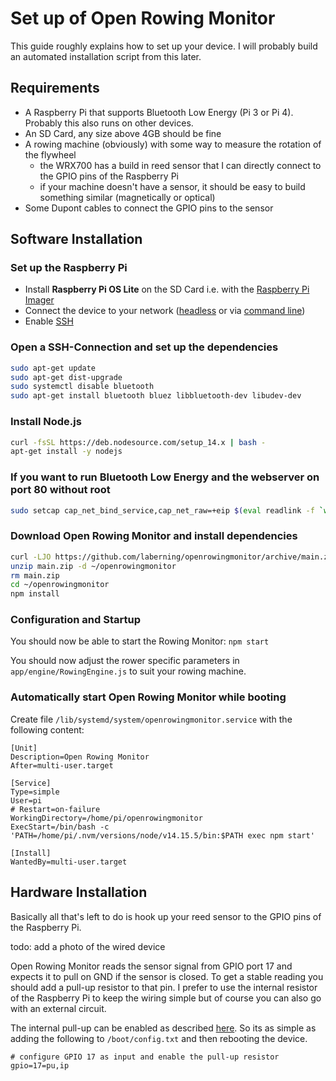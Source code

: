# Set up of Open Rowing Monitor

This guide roughly explains how to set up your device. I will probably build an automated installation script from this later.

## Requirements

* A Raspberry Pi that supports Bluetooth Low Energy (Pi 3 or Pi 4). Probably this also runs on other devices.
* An SD Card, any size above 4GB should be fine
* A rowing machine (obviously) with some way to measure the rotation of the flywheel
  * the WRX700 has a build in reed sensor that I can directly connect to the GPIO pins of the Raspberry Pi
  * if your machine doesn't have a sensor, it should be easy to build something similar (magnetically or optical)
* Some Dupont cables to connect the GPIO pins to the sensor

## Software Installation

### Set up the Raspberry Pi

* Install **Raspberry Pi OS Lite** on the SD Card i.e. with the [Raspberry Pi Imager](https://www.raspberrypi.org/software)
* Connect the device to your network ([headless](https://www.raspberrypi.org/documentation/configuration/wireless/headless.md) or via [command line](https://www.raspberrypi.org/documentation/configuration/wireless/wireless-cli.md))
* Enable [SSH](https://www.raspberrypi.org/documentation/remote-access/ssh/README.md)

### Open a SSH-Connection and set up the dependencies

```zsh
sudo apt-get update
sudo apt-get dist-upgrade
sudo systemctl disable bluetooth
sudo apt-get install bluetooth bluez libbluetooth-dev libudev-dev
```

### Install Node.js

```zsh
curl -fsSL https://deb.nodesource.com/setup_14.x | bash -
apt-get install -y nodejs
```

### If you want to run Bluetooth Low Energy and the webserver on port 80 without root

```zsh
sudo setcap cap_net_bind_service,cap_net_raw=+eip $(eval readlink -f `which node`)
```

### Download Open Rowing Monitor and install dependencies

```zsh
curl -LJO https://github.com/laberning/openrowingmonitor/archive/main.zip
unzip main.zip -d ~/openrowingmonitor
rm main.zip
cd ~/openrowingmonitor
npm install
```

### Configuration and Startup

You should now be able to start the Rowing Monitor: `npm start`

You should now adjust the rower specific parameters in `app/engine/RowingEngine.js` to suit your rowing machine.

### Automatically start Open Rowing Monitor while booting

Create file `/lib/systemd/system/openrowingmonitor.service` with the following content:

```Properties
[Unit]
Description=Open Rowing Monitor
After=multi-user.target

[Service]
Type=simple
User=pi
# Restart=on-failure
WorkingDirectory=/home/pi/openrowingmonitor
ExecStart=/bin/bash -c 'PATH=/home/pi/.nvm/versions/node/v14.15.5/bin:$PATH exec npm start'

[Install]
WantedBy=multi-user.target
```

## Hardware Installation

Basically all that's left to do is hook up your reed sensor to the GPIO pins of the Raspberry Pi.

todo: add a photo of the wired device

Open Rowing Monitor reads the sensor signal from GPIO port 17 and expects it to pull on GND if the sensor is closed. To get a stable reading you should add a pull-up resistor to that pin. I prefer to use the internal resistor of the Raspberry Pi to keep the wiring simple but of course you can also go with an external circuit.

The internal pull-up can be enabled as described [here](https://www.raspberrypi.org/documentation/configuration/config-txt/gpio.md). So its as simple as adding the following to `/boot/config.txt` and then rebooting the device.

``` Properties
# configure GPIO 17 as input and enable the pull-up resistor
gpio=17=pu,ip
```

